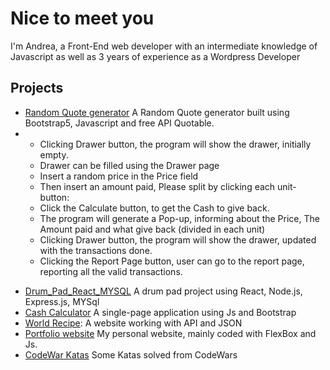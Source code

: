 ####
Nice to meet you<br>
================
I'm Andrea, a Front-End web developer with an intermediate knowledge of Javascript as well as 3 years of experience as a Wordpress Developer

## Projects

* [Random Quote generator](https://github.com/Andrea-vicari/Random_quote_generator_API)
   A Random Quote generator built using Bootstrap5, Javascript and free API Quotable.
* 
  * Clicking Drawer button, the program will show the drawer, initially empty.
  * Drawer can be filled using the Drawer page
  * Insert a random price in the Price field
  * Then insert an amount paid, Please split by clicking each unit-button:
  * Click the Calculate button, to get the Cash to give back.
  * The program will generate a Pop-up, informing about the Price, The Amount paid and what give back (divided in each unit)
  * Clicking Drawer button, the program will show the drawer, updated with the transactions done.
  * Clicking the Report Page button, user can go to the report page, reporting all the valid transactions.
- [Drum_Pad_React_MYSQL](https://github.com/Andrea-vicari/react_drum_pad/) A drum pad project using React, Node.js, Express.js, MYSql
- [Cash Calculator](https://github.com/Andrea-vicari/Cash_register) A single-page application using Js and Bootstrap
- [World Recipe](https://github.com/Andrea-vicari/WorldRecipe): A website working with API and JSON
- [Portfolio website](https://github.com/Andrea-vicari/Porfortlio-website) My personal website, mainly coded with FlexBox and Js.
- [CodeWar Katas](https://github.com/Andrea-vicari/Codewars-Katas) Some Katas solved from CodeWars
